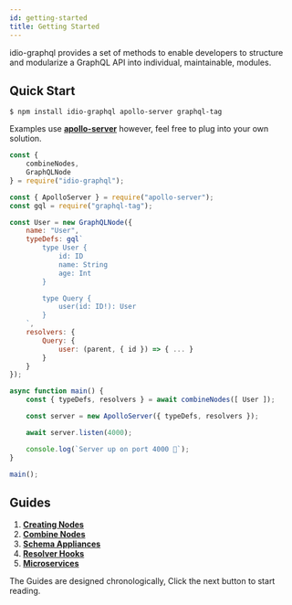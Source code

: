 ```yaml
---
id: getting-started
title: Getting Started
---
```


idio-graphql provides a set of methods to enable developers to structure and modularize a GraphQL API into individual, maintainable, modules.

## Quick Start
`$ npm install idio-graphql apollo-server graphql-tag`

Examples use **[apollo-server](https://www.npmjs.com/package/apollo-server)** however, feel free to plug into your own solution. 

```javascript
const {
    combineNodes,
    GraphQLNode
} = require("idio-graphql");

const { ApolloServer } = require("apollo-server");
const gql = require("graphql-tag");

const User = new GraphQLNode({
    name: "User",
    typeDefs: gql`
        type User {
            id: ID
            name: String
            age: Int
        }

        type Query {
            user(id: ID!): User
        }
    `,
    resolvers: {
        Query: {
            user: (parent, { id }) => { ... }
        }
    }
});

async function main() {
    const { typeDefs, resolvers } = await combineNodes([ User ]);

    const server = new ApolloServer({ typeDefs, resolvers });

    await server.listen(4000);

    console.log(`Server up on port 4000 🚀`);
}

main();

```

## Guides

1. [**Creating Nodes**](creating-nodes)
2. [**Combine Nodes**](combine-nodes-guide)
4. [**Schema Appliances**](schema-appliances)
4. [**Resolver Hooks**](resolver-hooks)
3. [**Microservices**](microservices)

The Guides are designed chronologically, Click the next button to start reading.